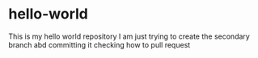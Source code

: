 # hello-world
This is my hello world repository
I am just trying to create the secondary branch abd committing it
checking how to pull request
